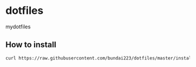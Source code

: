 dotfiles
========
mydotfiles
  
## How to install
```sh
curl https://raw.githubusercontent.com/bundai223/dotfiles/master/install | sh -s
```
